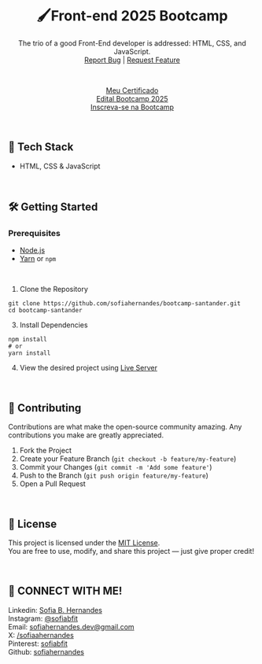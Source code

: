 <div align="center">
  <h1>🖌️Front-end 2025 Bootcamp</h1>
  <p align="center">
    The trio of a good Front-End developer is addressed: HTML, CSS, and JavaScript.
    <br />
    <a href="https://github.com/sofiahernandes/bootcamp-santander/issues">Report Bug</a>
    |
    <a href="https://github.com/sofiahernandes/bootcamp-santander/issues">Request Feature</a>
  </p>
  <br/>
  <p>
    <a href="https://www.dio.me/certificate/6PGRXS6K/share">Meu Certificado</a><br/>
    <a href="https://assets.santanderopenacademy.com/uploaded/programs/22ad1fc1-96cf-4861-9afb-679299caa63d">Edital Bootcamp 2025</a><br/>
    <a href="https://app.santanderopenacademy.com/pt-BR/program/santander-bootcamp-2025?utm_source=DIO&utm_medium=Redes-Sociais&utm_campaign=SOABR-Bootcamp-5-edicao-DIO">Inscreva-se na Bootcamp</a>
  </p>
</div>
<br/>

## 🚀 Tech Stack
- HTML, CSS & JavaScript
<br/>

## 🛠️ Getting Started
### Prerequisites
- [Node.js](https://nodejs.org/)
- [Yarn](https://classic.yarnpkg.com/lang/en/) or `npm`
<br/>

1. Clone the Repository
```
git clone https://github.com/sofiahernandes/bootcamp-santander.git
cd bootcamp-santander
```

3. Install Dependencies
```
npm install
# or
yarn install
```

4. View the desired project using [Live Server](https://github.com/ritwickdey/vscode-live-server-plus-plus)
<br/>

## 🤝 Contributing
Contributions are what make the open-source community amazing. Any contributions you make are greatly appreciated.
1. Fork the Project
2. Create your Feature Branch (`git checkout -b feature/my-feature`)
3. Commit your Changes (`git commit -m 'Add some feature'`)
4. Push to the Branch (`git push origin feature/my-feature`)
5. Open a Pull Request
<br/>

## 📄 License
This project is licensed under the [MIT License](LICENSE).  
You are free to use, modify, and share this project — just give proper credit!

<br/>

## 📩 CONNECT WITH ME!
Linkedin: [Sofia B. Hernandes](https://www.linkedin.com/in/sofia-botechia-hernandes-4a5379349?utm_source=share&utm_campaign=share_via&utm_content=profile&utm_medium=android_app)  
Instagram: [@sofiabfit](https://www.instagram.com/sofiabfit/)  
Email: [sofiahernandes.dev@gmail.com](mailto:sofiahernandes.dev@gmail.com)  
X: [/sofiaahernandes](https://x.com/sofiaahernandes)  
Pinterest: [sofiabfit](https://pin.it/5gRW2R2bW)  
Github: [sofiahernandes](https://github.com/sofiahernandes)

